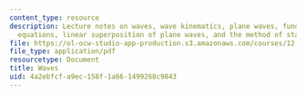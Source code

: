 ```yaml
---
content_type: resource
description: Lecture notes on waves, wave kinematics, plane waves, fundamental kinematic
  equations, linear superposition of plane waves, and the method of stationary phase.
file: https://ol-ocw-studio-app-production.s3.amazonaws.com/courses/12-802-wave-motion-in-the-ocean-and-the-atmosphere-spring-2008/4a2ebfcfa9ec158f1a661499268c9843_MIT12_802S08_lec01.pdf
file_type: application/pdf
resourcetype: Document
title: Waves
uid: 4a2ebfcf-a9ec-158f-1a66-1499268c9843
---
```

